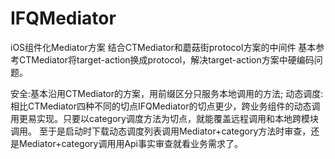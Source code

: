 # IFQMediator
iOS组件化Mediator方案
结合CTMediator和蘑菇街protocol方案的中间件
基本参考CTMediator将target-action换成protocol，解决target-action方案中硬编码问题。

安全:基本沿用CTMediator的方案，用前缀区分只服务本地调用的方法;
动态调度:相比CTMediator四种不同的切点IFQMediator的切点更少，跨业务组件的动态调用更易实现。只要以category调度方法为切点，就能覆盖远程调用和本地跨模块调用。
至于是启动时下载动态调度列表调用Mediator+category方法时审查，还是Mediator+category调用用Api事实审查就看业务需求了。


